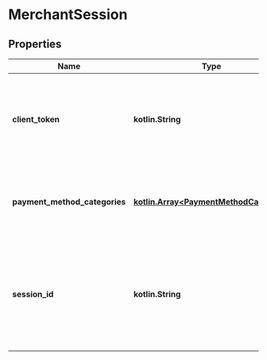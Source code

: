 
# MerchantSession

## Properties
Name | Type | Description | Notes
------------ | ------------- | ------------- | -------------
**client_token** | **kotlin.String** | Client token to be passed to the JS client while initializing the JS SDK in the next step. | 
**payment_method_categories** | [**kotlin.Array&lt;PaymentMethodCategory&gt;**](PaymentMethodCategory.md) | Available payment method categories for this particular session |  [optional]
**session_id** | **kotlin.String** | ID of the created session. Please use this ID to share with Klarna for identifying any issues during integration. | 



